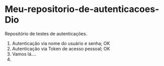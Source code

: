 # Meu-repositorio-de-autenticacoes- Dio

Repositório de testes de autenticações.

1. Autenticação via nome do usuário e senha; OK
2. Autenticação via Token de acesso pessoal; OK
3. Vamos lá....
4.  
